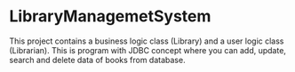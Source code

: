 # LibraryManagemetSystem
This project contains a business logic class (Library) and a user logic class (Librarian).
This is program with JDBC concept where you can add, update, search and delete data of books from database.
